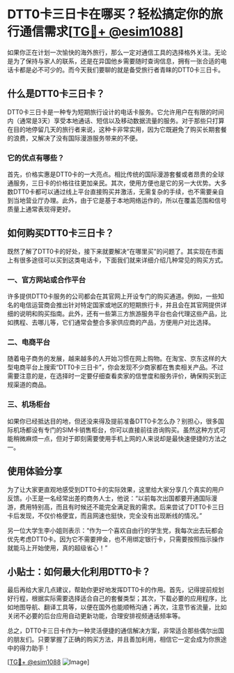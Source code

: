 # DTT0卡三日卡在哪买？轻松搞定你的旅行通信需求[[TG💪+ @esim1088](https://t.me/s/esim1088)]

如果你正在计划一次愉快的海外旅行，那么一定对通信工具的选择格外关注。无论是为了保持与家人的联系，还是在异国他乡需要随时查询信息，拥有一张合适的电话卡都是必不可少的。而今天我们要聊的就是备受旅行者青睐的DTT0卡三日卡。

## 什么是DTT0卡三日卡？

DTT0卡三日卡是一种专为短期旅行设计的电话卡服务。它允许用户在有限的时间内（通常是3天）享受本地通话、短信以及移动数据流量的服务。对于那些只打算在目的地停留几天的旅行者来说，这种卡非常实用，因为它既避免了购买长期套餐的浪费，又解决了没有国际漫游服务带来的不便。

### 它的优点有哪些？

首先，价格实惠是DTT0卡的一大亮点。相比传统的国际漫游套餐或者昂贵的全球通服务，三日卡的价格往往更加亲民。其次，使用方便也是它的另一大优势。大多数DTT0卡都可以通过线上平台直接购买并激活，无需复杂的手续，也不需要亲自到当地营业厅办理。此外，由于它是基于本地网络运作的，所以在覆盖范围和信号质量上通常表现得更好。

## 如何购买DTT0卡三日卡？

既然了解了DTT0卡的好处，接下来就要解决“在哪里买”的问题了。其实现在市面上有很多途径可以买到这类电话卡，下面我们就来详细介绍几种常见的购买方式。

### 一、官方网站或合作平台

许多提供DTT0卡服务的公司都会在其官网上开设专门的购买通道。例如，一些知名的电信运营商会推出针对特定国家或地区的短期旅行卡，并且会在其官网提供详细的说明和购买指南。此外，还有一些第三方旅游服务平台也会代理这些产品，比如携程、去哪儿等，它们通常会整合多家供应商的产品，方便用户对比选择。

### 二、电商平台

随着电子商务的发展，越来越多的人开始习惯在网上购物。在淘宝、京东这样的大型电商平台上搜索“DTT0卡三日卡”，你会发现不少商家都在售卖相关产品。不过需要注意的是，在选择时一定要仔细查看卖家的信誉度和服务评价，确保购买到正规渠道的商品。

### 三、机场柜台

如果你已经抵达目的地，但还没来得及提前准备DTT0卡怎么办？别担心，很多国际机场都设有专门的SIM卡销售柜台，你可以直接前往咨询购买。虽然这种方式可能稍微麻烦一点，但对于即刻需要使用手机上网的人来说却是最快速便捷的方法之一。

## 使用体验分享

为了让大家更直观地感受到DTT0卡的实际效果，这里给大家分享几个真实的用户反馈。小王是一名经常出差的商务人士，他说：“以前每次出国都要开通国际漫游，费用特别高，而且有时候还不能完全满足我的需求。后来尝试了DTT0卡三日卡后发现，不仅价格便宜，而且网速也挺快，完全没有出现断线的情况。”

另一位大学生李小姐则表示：“作为一个喜欢自由行的学生党，我每次出去玩都会优先考虑DTT0卡。因为它不需要押金，也不用绑定银行卡，只需要按照指示操作就能马上开始使用，真的超级省心！”

## 小贴士：如何最大化利用DTT0卡？

最后再给大家几点建议，帮助你更好地发挥DTT0卡的作用。首先，记得提前规划好行程，根据实际需要选择适合自己的套餐类型；其次，下载必要的应用程序，比如地图导航、翻译工具等，以便在国外也能顺畅沟通；再次，注意节省流量，比如关闭不必要的后台应用自动更新功能，合理安排视频通话频率等。

总之，DTT0卡三日卡作为一种灵活便捷的通信解决方案，非常适合那些偶尔出国的朋友们。只要掌握了正确的购买方法，并且善加利用，相信它一定会成为你旅途中的得力助手！

[[TG💪+ @esim1088](https://t.me/s/esim1088) ![Image](https://i.postimg.cc/4NQfJmqS/Snipaste-2025-05-13-00-14-12.png)]